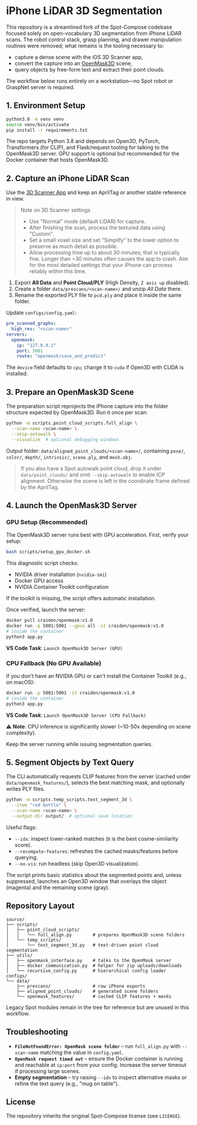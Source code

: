 # iPhone LiDAR 3D Segmentation

This repository is a streamlined fork of the Spot-Compose codebase focused solely on open-vocabulary 3D segmentation from iPhone LiDAR scans. The robot control stack, grasp planning, and drawer manipulation routines were removed; what remains is the tooling necessary to:

- capture a dense scene with the iOS 3D Scanner app,
- convert the capture into an [OpenMask3D](https://openmask3d.github.io/) scene,
- query objects by free-form text and extract their point clouds.

The workflow below runs entirely on a workstation—no Spot robot or GraspNet server is required.

## 1. Environment Setup

```bash
python3.8 -m venv venv
source venv/bin/activate
pip install -r requirements.txt
```

The repo targets Python 3.8 and depends on Open3D, PyTorch, Transformers (for CLIP), and Flask/request tooling for talking to the OpenMask3D server. GPU support is optional but recommended for the Docker container that hosts OpenMask3D.

## 2. Capture an iPhone LiDAR Scan

Use the [3D Scanner App](https://apps.apple.com/us/app/3d-scanner-app/id1419913995) and keep an AprilTag or another stable reference in view.

> Note on 3D Scanner settings
> - Use "Normal" mode (default LiDAR) for capture.
> - After finishing the scan, process the textured data using "Custom".
> - Set a small voxel size and set "Simplify" to the lower option to
>   preserve as much detail as possible.
> - Allow processing time up to about 30 minutes; that is typically fine.
>   Longer than ~30 minutes often causes the app to crash. Aim for the most
>   detailed settings that your iPhone can process reliably within this time.

1. Export **All Data** and **Point Cloud/PLY** (High Density, `Z axis up` disabled).
2. Create a folder `data/prescans/<scan-name>/` and unzip *All Data* there.
3. Rename the exported PLY file to `pcd.ply` and place it inside the same folder.

Update `configs/config.yaml`:

```yaml
pre_scanned_graphs:
  high_res: "<scan-name>"
servers:
  openmask:
    ip: "127.0.0.1"
    port: 5001
    route: "openmask/save_and_predict"
```

The `device` field defaults to `cpu`; change it to `cuda` if Open3D with CUDA is installed.

## 3. Prepare an OpenMask3D Scene

The preparation script reprojects the iPhone capture into the folder structure expected by OpenMask3D. Run it once per scan:

```bash
python -m scripts.point_cloud_scripts.full_align \
  --scan-name <scan-name> \
  --skip-autowalk \
  --visualize  # optional debugging windows
```

Output folder: `data/aligned_point_clouds/<scan-name>/`, containing `pose/`, `color/`, `depth/`, `intrinsic/`, `scene.ply`, and `mesh.obj`.

> If you also have a Spot autowalk point cloud, drop it under `data/point_clouds/` and omit `--skip-autowalk` to enable ICP alignment. Otherwise the scene is left in the coordinate frame defined by the AprilTag.

## 4. Launch the OpenMask3D Server

### GPU Setup (Recommended)

The OpenMask3D server runs best with GPU acceleration. First, verify your setup:

```bash
bash scripts/setup_gpu_docker.sh
```

This diagnostic script checks:
- NVIDIA driver installation (`nvidia-smi`)
- Docker GPU access
- NVIDIA Container Toolkit configuration

If the toolkit is missing, the script offers automatic installation.

Once verified, launch the server:

```bash
docker pull craiden/openmask:v1.0
docker run -p 5001:5001 --gpus all -it craiden/openmask:v1.0
# inside the container
python3 app.py
```

**VS Code Task**: `Launch OpenMask3D Server (GPU)`

### CPU Fallback (No GPU Available)

If you don't have an NVIDIA GPU or can't install the Container Toolkit (e.g., on macOS):

```bash
docker run -p 5001:5001 -it craiden/openmask:v1.0
# inside the container
python3 app.py
```

**VS Code Task**: `Launch OpenMask3D Server (CPU Fallback)`

⚠️ **Note**: CPU inference is significantly slower (~10-50x depending on scene complexity).

Keep the server running while issuing segmentation queries.

## 5. Segment Objects by Text Query

The CLI automatically requests CLIP features from the server (cached under `data/openmask_features/`), selects the best matching mask, and optionally writes PLY files.

```bash
python -m scripts.temp_scripts.text_segment_3d \
  --item "red bottle" \
  --scan-name <scan-name> \
  --output-dir output/  # optional save location
```

Useful flags:

- `--idx`: inspect lower-ranked matches (`0` is the best cosine-similarity score).
- `--recompute-features`: refreshes the cached masks/features before querying.
- `--no-vis`: run headless (skip Open3D visualization).

The script prints basic statistics about the segmented points and, unless suppressed, launches an Open3D window that overlays the object (magenta) and the remaining scene (gray).

## Repository Layout

```
source/
├── scripts/
│   ├── point_cloud_scripts/
│   │   └── full_align.py        # prepares OpenMask3D scene folders
│   └── temp_scripts/
│       └── text_segment_3d.py   # text-driven point cloud segmentation
├── utils/
│   ├── openmask_interface.py    # talks to the OpenMask server
│   ├── docker_communication.py  # helper for zip uploads/downloads
│   └── recursive_config.py      # hierarchical config loader
configs/
└── data/
    ├── prescans/                # raw iPhone exports
    ├── aligned_point_clouds/    # generated scene folders
    └── openmask_features/       # cached CLIP features + masks
```

Legacy Spot modules remain in the tree for reference but are unused in this workflow.

## Troubleshooting

- **`FileNotFoundError: OpenMask scene folder`** – run `full_align.py` with `--scan-name` matching the value in `config.yaml`.
- **`OpenMask request timed out`** – ensure the Docker container is running and reachable at `ip:port` from your config. Increase the server timeout if processing large scenes.
- **Empty segmentation** – try raising `--idx` to inspect alternative masks or refine the text query (e.g., "mug on table").

## License

The repository inherits the original Spot-Compose license (see `LICENSE`).
